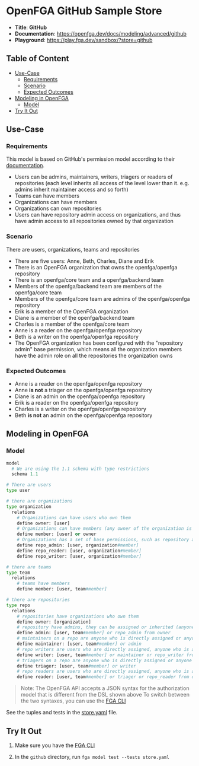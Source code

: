 # OpenFGA GitHub Sample Store

* **Title**: **GitHub** 
* **Documentation**: https://openfga.dev/docs/modeling/advanced/github
* **Playground**: https://play.fga.dev/sandbox/?store=github

## Table of Content
- [Use-Case](#use-case)
  - [Requirements](#requirements)
  - [Scenario](#scenario)
  - [Expected Outcomes](#expected-outcomes)
- [Modeling in OpenFGA](#modeling-in-openfga)
  - [Model](#model)
- [Try It Out](#try-it-out)

## Use-Case

### Requirements

This model is based on GitHub's permission model according to their [documentation](https://docs.github.com/en/organizations/managing-access-to-your-organizations-repositories/repository-roles-for-an-organization#repository-roles-for-organizations).

* Users can be admins, maintainers, writers, triagers or readers of repositories (each level inherits all access of the level lower than it. e.g. admins inherit maintainer access and so forth)
* Teams can have members
* Organizations can have members
* Organizations can own repositories
* Users can have repository admin access on organizations, and thus have admin access to all repositories owned by that organization

### Scenario

There are users, organizations, teams and repositories

- There are five users: Anne, Beth, Charles, Diane and Erik
- There is an OpenFGA organization that owns the openfga/openfga repository
- There is an openfga/core team and a openfga/backend team
- Members of the openfga/backend team are members of the openfga/core team
- Members of the openfga/core team are admins of the openfga/openfga repository
- Erik is a member of the OpenFGA organization
- Diane is a member of the openfga/backend team
- Charles is a member of the openfga/core team
- Anne is a reader on the openfga/openfga repository
- Beth is a writer on the openfga/openfga repository
- The OpenFGA organization has been configured with the "repository admin" base permission, which means all the organization members have the admin role on all the repositories the organization owns 

### Expected Outcomes

- Anne is a reader on the openfga/openfga repository
- Anne **is not** a triager on the openfga/openfga repository
- Diane is an admin on the openfga/openfga repository
- Erik is a reader on the openfga/openfga repository
- Charles is a writer on the openfga/openfga repository
- Beth **is not** an admin on the openfga/openfga repository

## Modeling in OpenFGA

### Model

```python
model
  # We are using the 1.1 schema with type restrictions
  schema 1.1

# There are users
type user

# there are organizations
type organization
  relations
    # Organizations can have users who own them
    define owner: [user]
    # Organizations can have members (any owner of the organization is automatically a member)
    define member: [user] or owner
    # Organizations has a set of base permissions, such as repository admin, writer and reader
    define repo_admin: [user, organization#member]
    define repo_reader: [user, organization#member]
    define repo_writer: [user, organization#member]

# there are teams
type team
  relations
    # teams have members
    define member: [user, team#member]

# there are repositories
type repo
  relations
    # repositories have organizations who own them
    define owner: [organization]
    # repository have admins, they can be assigned or inherited (anyone who has the repository admin role on the owner organization is an owner on the repo)
    define admin: [user, team#member] or repo_admin from owner
    # maintainers on a repo are anyone who is directly assigned or anyone who is an owner on the repo
    define maintainer: [user, team#member] or admin
    # repo writers are users who are directly assigned, anyone who is a maintainer or anyone who has the repository writer role on the owner organization
    define writer: [user, team#member] or maintainer or repo_writer from owner
    # triagers on a repo are anyone who is directly assigned or anyone who is a writer on the repo
    define triager: [user, team#member] or writer
    # repo readers are users who are directly assigned, anyone who is a triager or anyone who has the repository reader role on the owner organization
    define reader: [user, team#member] or triager or repo_reader from owner
```

> Note: The OpenFGA API accepts a JSON syntax for the authorization model that is different from the DSL shown above
>       To switch between the two syntaxes, you can use the [FGA CLI](https://github.com/openfga/cli)

See the tuples and tests in the [store.yaml](./store.yaml) file.

## Try It Out

1. Make sure you have the [FGA CLI](https://github.com/openfga/cli/?tab=readme-ov-file#installation)

2. In the `github` directory, run `fga model test --tests store.yaml`
